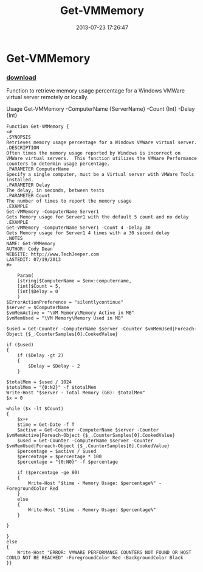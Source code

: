 ﻿---
pid:            4326
poster:         TechJeeper
title:          Get-VMMemory
date:           2013-07-23 17:26:47
format:         posh
parent:         0
parent:         0

---

# Get-VMMemory

### [download](4326.ps1)

Function to retrieve memory usage percentage for a Windows VMWare virtual server remotely or locally.  

Usage Get-VMMemory -ComputerName {ServerName} -Count {Int} -Delay {Int}

```posh
Function Get-VMMemory {
<# 
.SYNOPSIS
Retrieves memory usage percentage for a Windows VMWare virtual server. 
.DESCRIPTION
Often times the memory usage reported by Windows is incorrect on VMWare virtual servers.  This function utilizes the VMWare Performance counters to determin usage percentage.
.PARAMETER ComputerName
Specify a single computer, must be a Virtual server with VMWare Tools installed.
.PARAMETER Delay
The delay, in seconds, between tests
.PARAMETER Count
The number of times to report the memory usage
.EXAMPLE
Get-VMMemory -ComputerName Server1
Gets Memory usage for Server1 with the default 5 count and no delay
.EXAMPLE
Get-VMMemory -ComputerName Server1 -Count 4 -Delay 30
Gets Memory usage for Server1 4 times with a 30 second delay
.NOTES
NAME: Get-VMMemory
AUTHOR: Cody Dean
WEBSITE: http://www.TechJeeper.com
LASTEDIT: 07/19/2013
#>  

    Param(
    [string]$ComputerName = $env:computername,
    [int]$Count = 5,
    [int]$Delay = 0
    )
$ErrorActionPreference = "silentlycontinue"
$server = $ComputerName
$vmMemActive = "\VM Memory\Memory Active in MB"
$vmMemUsed = "\VM Memory\Memory Used in MB"

$used = Get-Counter -ComputerName $server -Counter $vmMemUsed|Foreach-Object {$_.CounterSamples[0].CookedValue}

if ($used)
{
    if ($Delay -gt 2)
    {
        $Delay = $Delay - 2
    }

$totalMem = $used / 1024
$totalMem = "{0:N2}" -f $totalMem
Write-Host "$server - Total Memory (GB): $totalMem"
$x = 0

while ($x -lt $Count)
{
    $x++
    $time = Get-Date -f T
    $active = Get-Counter -ComputerName $server -Counter $vmMemActive|Foreach-Object {$_.CounterSamples[0].CookedValue}
    $used = Get-Counter -ComputerName $server -Counter $vmMemUsed|Foreach-Object {$_.CounterSamples[0].CookedValue}
    $percentage = $active / $used
    $percentage = $percentage * 100
    $percentage = "{0:N0}" -f $percentage

    if ($percentage -ge 80)
    {
        Write-Host "$time - Memory Usage: $percentage%" -ForegroundColor Red
    }
    else
    {
        Write-Host "$time - Memory Usage: $percentage%"
    }
   
}

}
else
{
    Write-Host "ERROR: VMWARE PERFORMANCE COUNTERS NOT FOUND OR HOST COULD NOT BE REACHED" -ForegroundColor Red -BackgroundColor Black
}}
```
